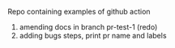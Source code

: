 Repo containing examples of github action

1. amending docs in branch pr-test-1 (redo)
2. adding bugs steps, print pr name and labels
